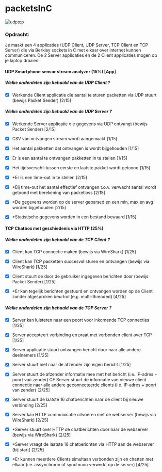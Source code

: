 # packetsInC

![udptcp](https://user-images.githubusercontent.com/94362354/168884092-4e8151e9-5413-4cc0-aa1b-f526f54781b5.png)

### Opdracht:
Je maakt een 4 applicaties (UDP Client, UDP Server, TCP Client en TCP Server) die via Berkley sockets in C met elkaar over internet kunnen communiceren. De 2 Server applicaties en de 2 Client applicaties mogen op je laptop draaien.

#### UDP Smartphone sensor stream analyzer (15%) [App]

##### Welke onderdelen zijn behaald van de UDP Client ?
 
 - [X] Werkende Client applicatie die aantal te sturen packetten via UDP stuurt (bewijs Packet Sender) [2/15]
 
##### Welke onderdelen zijn behaald van de UDP Server ?
 
 - [X] Werkende Server applicatie die gegevens via UDP ontvangt (bewijs Packet Sender) [2/15]
 
 - [X] CSV van ontvangen stream wordt aangemaakt [1/15]
 
 - [X] Het aantal pakketten dat ontvangen is wordt bijgehouden [1/15]
 
 - [X] Er is een aantal te ontvangen pakketten in te stellen [1/15]
 
 - [X] Het tijdsverschil tussen eerste en laatste pakket wordt getoond [1/15]
 
 - [X] *Er is een time-out in te stellen [2/15]
 
 - [X] *Bij time-out het aantal effectief ontvangen t.o.v. verwacht aantal wordt getoond met berekening van packetloss [2/15]
 
 - [X] *De gegevens worden op de server geparsed en een min, max en avg worden bijgehouden [2/15]
 
 - [X] *Statistische gegevens worden in een bestand bewaard [1/15]
 
#### TCP Chatbox met geschiedenis via HTTP (25%)

##### Welke onderdelen zijn behaald van de TCP Client ?
 
 - [X] Client kan TCP connectie maken (bewijs via WireShark) [1/25]
 
 - [X] Client kan TCP packetten succesvol sturen en ontvangen (bewijs via WireShark) [1/25]
 
 - [X] Client stuurt de door de gebruiker ingegeven berichten door (bewijs Packet Sender) [1/25]
 
 - [X] *Er kan tegelijk berichten gestuurd en ontvangen worden op de Client zonder afgesproken beurtrol (e.g. multi-threaded) [4/25]
 
 ##### Welke onderdelen zijn behaald van de TCP Server ?
 
 - [X] Server kan luisteren naar een poort voor inkomende TCP connecties [1/25]
 
- [X]  Server accepteert verbinding en praat met verbonden client over TCP [1/25]
 
- [X]  Server applicatie stuurt ontvangen bericht door naar alle andere deelnemers [1/25]
 
- [X]  Server stuurt niet naar de afzender zijn eigen bericht [1/25]
 
- [X]  Server stuurt de afzender informatie mee met het bericht (i.e. IP-adres + poort van zender) OF Server stuurt de informatie van nieuwe client connectie naar alle andere geconnecteerde clients (i.e. IP-adres + poort van zender) [2/25]
 
- [X]  Server stuurt de laatste 16 chatberichten naar de client bij nieuwe verbinding [2/25]
 
- [x]  Server kan HTTP communicatie uitvoeren met de webserver (bewijs via WireShark) [2/25]
 
 - [X] *Server stuurt over HTTP de chatberichten door naar de webserver (bewijs via WireShark) [2/25]
 
- [x]  *Server vraagt de laatste 16 chatberichten via HTTP aan de webserver (bij start) [2/25]
 
 - [X] *Er kunnen meerdere Clients simultaan verbonden zijn en chatten met elkaar (i.e. assynchroon of synchroon verwerkt op de server) [4/25]
 
